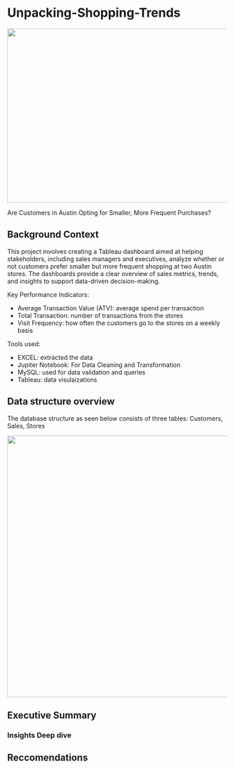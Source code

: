 # Unpacking-Shopping-Trends
<img src="https://github.com/user-attachments/assets/6ef90951-2a2a-4eb1-b9b4-204ff1c93abe" width="9000" height="400">


Are Customers in Austin Opting for Smaller, More Frequent Purchases?


## Background Context
This project involves creating a Tableau dashboard aimed at helping stakeholders, including sales managers and executives, analyze whether or not customers prefer smaller but more frequent shopping at two Austin stores. The dashboards provide a clear overview of sales metrics, trends, and insights to support data-driven decision-making.

Key Performance Indicators:
* Average Transaction Value (ATV): average spend per transaction
* Total Transaction: number of transactions from the stores
* Visit Frequency: how often the customers go to the stores on a weekly basis 


Tools used: 
* EXCEL: extracted the data 
* Jupiter Notebook: For Data Cleaning and Transformation
* MySQL: used for data validation and queries
* Tableau: data visulaizations
  
## Data structure overview
The database structure as seen below consists of three tables: Customers, Sales, Stores


<img src="https://github.com/user-attachments/assets/10bb51f1-522f-47de-8a51-74a873c040c9" width="700" height="600">


## Executive Summary

### Insights Deep dive

## Reccomendations

